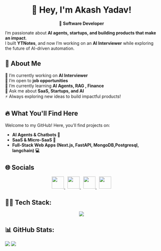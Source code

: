 <div align="center">
  
# 👋 Hey, I'm Akash Yadav!  

🚀 **Software Developer** 
</div>

I’m passionate about **AI agents, startups, and building products that make an impact**. </br>
I built **YTNotes**, and now I’m working on an **AI Interviewer** while exploring the future of AI-driven automation.



## 💫 About Me  
🔭 I’m currently working on **AI Interviewer**  
🤝 I’m open to **job opportunities**  
🌱 I’m currently learning **AI Agents, RAG , Finance**  
💬 Ask me about **SaaS, Startups, and AI**  
⚡ Always exploring new ideas to build impactful products!  

## 🔥 What You'll Find Here  
Welcome to my GitHub! Here, you'll find projects on:  
- **AI Agents & Chatbots 🤖**  
- **SaaS & Micro-SaaS 🚀**  
- **Full-Stack Web Apps (Next.js, FastAPI, MongoDB,Postgresql, langchain) 💻**  


## 🌐 Socials  
<p align="center">
  <a href="mailto:imakashy00@gmail.com">
    <img src="https://skillicons.dev/icons?i=gmail" height="40" /> 
  </a>&nbsp;
  <a href="https://x.com/imakashy00">
    <img src="https://skillicons.dev/icons?i=twitter" height="40" />
  </a>&nbsp;
  <a href="https://linkedin.com/in/imakashy00">
    <img src="https://skillicons.dev/icons?i=linkedin" height="40" />
  </a>&nbsp;
  <a href="https://instagram.com/imakashy00">
    <img src="https://skillicons.dev/icons?i=instagram" height="40" />
  </a>
</p>


## 👨‍💻 Tech Stack:
 <p align="center">
  <a href="https://skillicons.dev">
    <img src="https://skillicons.dev/icons?i=python,fastapi,typescript,react,nextjs,postgresql,mongodb,git,docker,linux" />
  </a>
</p>
  


## 📊 GitHub Stats:
<!--
![](https://github-readme-stats.vercel.app/api?username=imakashy00&theme=dark&hide_border=true&include_all_commits=true&count_private=true)<br/> -->
![](https://nirzak-streak-stats.vercel.app/?user=imakashy00&theme=transparent&hide_border=true)
![](https://github-readme-stats.vercel.app/api/top-langs/?username=imakashy00&theme=transparent&hide_border=true&include_all_commits=true&count_private=true&layout=compact)
<!--
## 🏆 GitHub Trophies
![](https://github-profile-trophy.vercel.app/?username=imakashy00&theme=onedark&no-frame=true&no-bg=false&margin-w=4)

### ✍️ Quote
![](https://quotes-github-readme.vercel.app/api?type=horizontal&theme=dark)

### 🔝 Top Contributed Repo
![](https://github-contributor-stats.vercel.app/api?username=imakashy00&limit=5&theme=dark&combine_all_yearly_contributions=true)

---
[![](https://visitcount.itsvg.in/api?id=imakashy00&icon=0&color=0)](https://visitcount.itsvg.in)
-->
